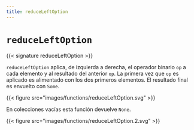 ```yaml
---
title: reduceLeftOption
---
```


# `reduceLeftOption`

{{< signature reduceLeftOption >}}

`reduceLeftOption` aplica, de izquierda a derecha, el operador binario `op` a cada elemento y al resultado del anterior `op`.
La primera vez que `op` es aplicado es alimentado con los dos primeros elementos.
El resultado final es envuelto con `Some`.

{{< figure src="images/functions/reduceLeftOption.svg" >}}

En colecciones vacías esta función devuelve `None`.

{{< figure src="images/functions/reduceLeftOption.2.svg" >}}

